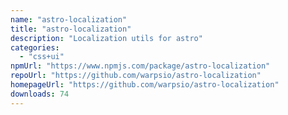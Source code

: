 ```yaml
---
name: "astro-localization"
title: "astro-localization"
description: "Localization utils for astro"
categories:
  - "css+ui"
npmUrl: "https://www.npmjs.com/package/astro-localization"
repoUrl: "https://github.com/warpsio/astro-localization"
homepageUrl: "https://github.com/warpsio/astro-localization"
downloads: 74
---
```

